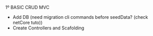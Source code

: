 1º BASIC CRUD MVC
  - Add DB (need migration cli commands before seedData? (check netCore tuto))
  - Create Controllers and Scafolding
